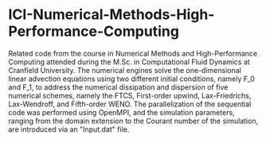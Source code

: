 # ICI-Numerical-Methods-High-Performance-Computing
Related code from the course in Numerical Methods and High-Performance Computing attended during the M.Sc. in Computational Fluid Dynamics at Cranfield University. The numerical engines solve the one-dimensional linear advection equations using two different initial conditions, namely F_0 and F_1, to address the numerical dissipation and dispersion of five numerical schemes, namely the FTCS, First-order upwind, Lax-Friedrichs, Lax-Wendroff, and Fifth-order WENO. The parallelization of the sequential code was performed using OpenMPI, and the simulation parameters, ranging from the domain extension to the Courant number of the simulation, are introduced via an "Input.dat" file.
